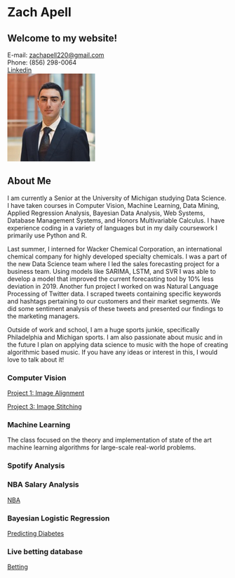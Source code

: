 # Zach Apell

## Welcome to my website!
E-mail: zachapell220@gmail.com  
Phone: (856) 298-0064  
[Linkedin](https://www.linkedin.com/in/zach-apell/)  
![me](./0.jpeg)   


## About Me
I am currently a Senior at the University of Michigan studying Data Science.  I have taken courses in Computer Vision, Machine Learning, Data Mining, Applied Regression Analysis, Bayesian Data Analysis, Web Systems, Database Management Systems, and Honors Multivariable Calculus.  I have experience coding in a variety of languages but in my daily coursework I primarily use Python and R.

Last summer, I interned for Wacker Chemical Corporation, an international chemical company for highly developed specialty chemicals.  I was a part of the new Data Science team where I led the sales forecasting project for a business team.  Using models like SARIMA, LSTM, and SVR I was able to develop a model that improved the current forecasting tool by 10% less deviation in 2019.  Another fun project I worked on was Natural Language Processing of Twitter data.  I scraped tweets containing specific keywords and hashtags pertaining to our customers and their market segments.  We did some sentiment analysis of these tweets and presented our findings to the marketing managers.

Outside of work and school, I am a huge sports junkie, specifically Philadelphia and Michigan sports.  I am also passionate about music and in the future I plan on applying data science to music with the hope of creating algorithmic based music.  If you have any ideas or interest in this, I would love to talk about it!




### Computer Vision
[Project 1: Image Alignment](./eecs442_p1/README.md)  

[Project 3: Image Stitching](./eecs442_p3/README.md)

### Machine Learning
The class focused on the theory and implementation of state of the art machine learning algorithms for large-scale real-world problems.

### Spotify Analysis


### NBA Salary Analysis
[NBA](./415_final_project/overview.md)

### Bayesian Logistic Regression

[Predicting Diabetes](./final_project/overview.md)


### Live betting database
[Betting](./gambling/overview.md)


